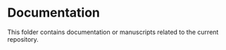 # Documentation 

This folder contains documentation or manuscripts related to the current repository. 
